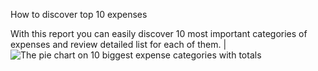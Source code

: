 
How to discover top 10 expenses

With this report you can easily discover 10 most important categories of expenses and review detailed list for each of them. | 
![The pie chart on 10 biggest expense categories with totals](https://dvmorozov.github.io/expenses/assets/images/2015-07-04_09h55_07.png)
